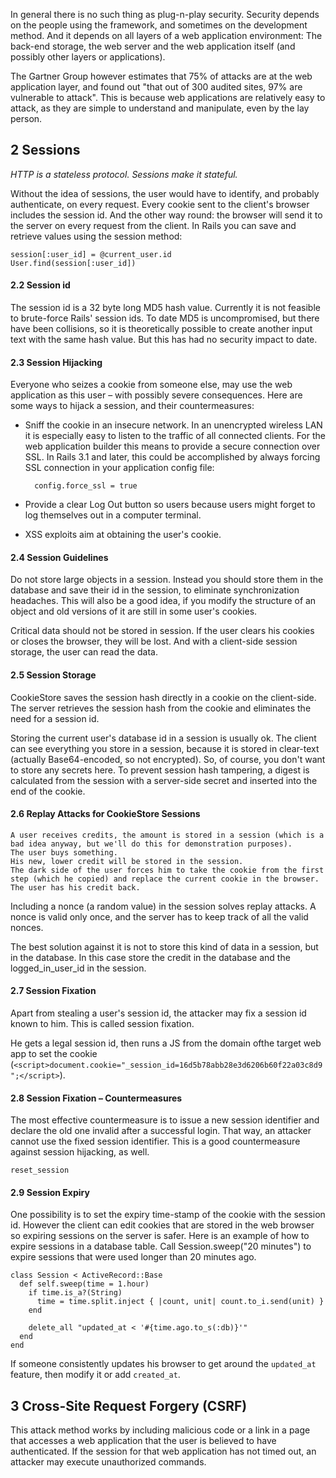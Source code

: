 In general there is no such thing as plug-n-play security. Security depends on the people using the framework, and sometimes on the development method. And it depends on all layers of a web application environment: The back-end storage, the web server and the web application itself (and possibly other layers or applications).

The Gartner Group however estimates that 75% of attacks are at the web application layer, and found out "that out of 300 audited sites, 97% are vulnerable to attack". This is because web applications are relatively easy to attack, as they are simple to understand and manipulate, even by the lay person.

## 2 Sessions

_HTTP is a stateless protocol. Sessions make it stateful._

Without the idea of sessions, the user would have to identify, and probably authenticate, on every request. Every cookie sent to the client's browser includes the session id. And the other way round: the browser will send it to the server on every request from the client. In Rails you can save and retrieve values using the session method:

	session[:user_id] = @current_user.id
	User.find(session[:user_id])

#### 2.2 Session id

The session id is a 32 byte long MD5 hash value.  Currently it is not feasible to brute-force Rails' session ids. To date MD5 is uncompromised, but there have been collisions, so it is theoretically possible to create another input text with the same hash value. But this has had no security impact to date.

#### 2.3 Session Hijacking

Everyone who seizes a cookie from someone else, may use the web application as this user – with possibly severe consequences. Here are some ways to hijack a session, and their countermeasures: 

- Sniff the cookie in an insecure network. In an unencrypted wireless LAN it is especially easy to listen to the traffic of all connected clients.  For the web application builder this means to provide a secure connection over SSL. In Rails 3.1 and later, this could be accomplished by always forcing SSL connection in your application config file:

		config.force_ssl = true

- Provide a clear Log Out button so users because users might forget to log themselves out in a computer terminal.
- XSS exploits aim at obtaining the user's cookie.

#### 2.4 Session Guidelines

Do not store large objects in a session. Instead you should store them in the database and save their id in the session, to eliminate synchronization headaches. This will also be a good idea, if you modify the structure of an object and old versions of it are still in some user's cookies. 

Critical data should not be stored in session. If the user clears his cookies or closes the browser, they will be lost. And with a client-side session storage, the user can read the data.

#### 2.5 Session Storage

CookieStore saves the session hash directly in a cookie on the client-side. The server retrieves the session hash from the cookie and eliminates the need for a session id.  

Storing the current user's database id in a session is usually ok. The client can see everything you store in a session, because it is stored in clear-text (actually Base64-encoded, so not encrypted). So, of course, you don't want to store any secrets here. To prevent session hash tampering, a digest is calculated from the session with a server-side secret and inserted into the end of the cookie.

#### 2.6 Replay Attacks for CookieStore Sessions

	A user receives credits, the amount is stored in a session (which is a bad idea anyway, but we'll do this for demonstration purposes).
	The user buys something.
	His new, lower credit will be stored in the session.
	The dark side of the user forces him to take the cookie from the first step (which he copied) and replace the current cookie in the browser.
	The user has his credit back.

Including a nonce (a random value) in the session solves replay attacks. A nonce is valid only once, and the server has to keep track of all the valid nonces. 

The best solution against it is not to store this kind of data in a session, but in the database. In this case store the credit in the database and the logged_in_user_id in the session.

#### 2.7 Session Fixation

Apart from stealing a user's session id, the attacker may fix a session id known to him. This is called session fixation. 

He gets a legal session id, then runs a JS from the domain ofthe target web app to set the cookie (`<script>document.cookie="_session_id=16d5b78abb28e3d6206b60f22a03c8d9";</script>`). 

#### 2.8 Session Fixation – Countermeasures

The most effective countermeasure is to issue a new session identifier and declare the old one invalid after a successful login. That way, an attacker cannot use the fixed session identifier. This is a good countermeasure against session hijacking, as well.

	reset_session

#### 2.9 Session Expiry

One possibility is to set the expiry time-stamp of the cookie with the session id. However the client can edit cookies that are stored in the web browser so expiring sessions on the server is safer. Here is an example of how to expire sessions in a database table. Call Session.sweep("20 minutes") to expire sessions that were used longer than 20 minutes ago.

	class Session < ActiveRecord::Base
	  def self.sweep(time = 1.hour)
	    if time.is_a?(String)
	      time = time.split.inject { |count, unit| count.to_i.send(unit) }
	    end
	 
	    delete_all "updated_at < '#{time.ago.to_s(:db)}'"
	  end
	end

If someone consistently updates his browser to get around the `updated_at` feature, then modify it or add `created_at`.

## 3 Cross-Site Request Forgery (CSRF)

This attack method works by including malicious code or a link in a page that accesses a web application that the user is believed to have authenticated. If the session for that web application has not timed out, an attacker may execute unauthorized commands.




























